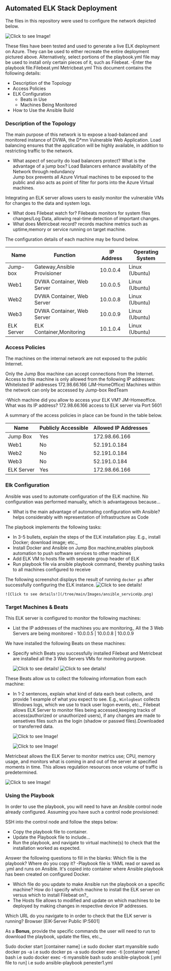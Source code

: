 ## Automated ELK Stack Deployment

The files in this repository were used to configure the network depicted below.

![Click to see Image!](<img src="cloud-project1/Images/James-Diagram_CloudNetworkSecurity.jpg"/>)

These files have been tested and used to generate a live ELK deployment on Azure. They can be used to either recreate the entire deployment pictured above. Alternatively, select portions of the playbook.yml file may be used to install only certain pieces of it, such as Filebeat.
  -Enter the playbook file.Filebeat.yml
	                       Metricbeat.yml
This document contains the following details:
- Description of the Topology
- Access Policies
- ELK Configuration
  - Beats in Use
  - Machines Being Monitored
- How to Use the Ansible Build

### Description of the Topology
The main purpose of this network is to expose a load-balanced and monitored instance of DVWA, the D*mn Vulnerable Web Application.
Load balancing ensures that the application will be highly available, in addition to restricting traffic to the network.
-  What aspect of security do load balancers protect? What is the advantage of a jump box? 
   Load Balancers enhance availabilty of the Network through redundancy  
   Jump box prevents all Azure Virtual machines to be exposed to the public and also acts as point of filter for ports into the Azure Virtual machines.

Integrating an ELK server allows users to easily monitor the vulnerable VMs for changes to the data and system logs.
- What does Filebeat watch for? Filebeats monitors for system files changes/Log Data, allowing real-time detection of important changes.
- What does Metricbeat record? records machine metrics such as uptime,memory or service running on target machine.

The configuration details of each machine may be found below.

| Name      	|         Function 	       | IP Address    | Operating System |
|---------------|------------------------------|---------------|------------------|
|Jump-box   	| Gateway,Ansible Provisioner  | 10.0.0.4      | Linux  (Ubuntu)  |
| Web1    	| DVWA Container, Web Server   | 10.0.0.5      | Linux  (Ubuntu)  |
| Web2    	| DVWA Container, Web Server   | 10.0.0.8      | Linux	 (Ubuntu) |
| Web3    	| DVWA Container, Web Server   | 10.0.0.9      | Linux  (Ubuntu)  |
| ELK Server    | ELK Container,Monitoring     | 10.1.0.4      | Linux  (Ubuntu)  |

### Access Policies

The machines on the internal network are not exposed to the public Internet. 

Only the Jump Box machine can accept connections from the Internet. Access to this machine is only allowed from the following IP addresses:
Whitelisted IP addresses 172.98.66.166 (JM-HomeOffice)
Machines within the network can only be accessed by Jump-box RedTeam 

-Which machine did you allow to access your ELK VM? JM-Homeoffice. What was its IP 
address? 172.98.66.166 access to ELK server  via Port 5601

A summary of the access policies in place can be found in the table below.

| Name    	     | Publicly Accessible | Allowed IP Addresses |
|--------------------|---------------------|----------------------|
| Jump Box 	     | Yes                 |172.98.66.166         |
| Web1  	     | No                  |52.191.0.184          |
| Web2     	     | No                  |52.191.0.184          |
| Web3  	     | No                  |52.191.0.184          |
| ELK Server         | Yes                 |172.98.66.166         |

### Elk Configuration
Ansible was used to automate configuration of the ELK machine. No configuration was performed manually, which is advantageous because...
- What is the main advantage of automating configuration with Ansible? helps considerably with representation of Infrastructure as Code

 The playbook implements the following tasks:
- In 3-5 bullets, explain the steps of the ELK installation play. E.g., install Docker; download image; etc._
- Install Docker and Ansible on Jump Box machine,enables playbook automation to push software services to other machines
- Add ELK VM to hosts file with seperate group header of ELK
- Run playbook file via ansible playbook command, thereby pushing tasks to all machines configured to receive

The following screenshot displays the result of running `docker ps` after successfully configuring the ELK instance.
    ![Click to see details!](tree/main/Images/myansible.png)
    
    ![Click to see details!](/tree/main/Images/ansible_serviceUp.png)

### Target Machines & Beats
This ELK server is configured to monitor the following machines:
- List the IP addresses of the machines you are monitoring_
 All the 3 Web Servers are being monitored - 10.0.0.5 | 10.0.0.8 | 10.0.0.9

We have installed the following Beats on these machines:
- Specify which Beats you successfully installed
  Filebeat and Metricbeat are installed all the 3 Web Servers VMs for monitoring purpose.

    ![Click to see details!](tree/main/Images/Filebeat-Kibana_SnapshotCapture.png)
    ![Click to see details!](tree/main/Images/Metricbeat-Kibana_snapshot.png)

These Beats allow us to collect the following information from each machine:
- In 1-2 sentences, explain what kind of data each beat collects, and provide 1 example of what you expect to see. E.g., `Winlogbeat` collects Windows logs, which we use to track user logon events, etc._
 Filebeat allows ELK Server to monitor files being accessed,keeping tracks of access(authorized or unauthorized users),
 if any changes are made to sensetives files such as the login (shadow or passwd files).Downloaded or transferred data.

   ![Click to see Image!](tree/main/Images/Filebeat.png)
   
   ![Click to see Image!](tree/main/Images/Kibana_Logs.png)

 Metricbeat allows the ELK Server to monitor metrics use; CPU, memory usage, and monitors what is coming in and out of the server at specified moments in time. 
 This allows regulation resources once volume of traffic is predetermined. 

  ![Click to see Image!](tree/main/Images/metric_kibana.png)

### Using the Playbook
In order to use the playbook, you will need to have an Ansible control node already configured. Assuming you have such a control node provisioned: 

SSH into the control node and follow the steps below:
- Copy the playbook file to container.
- Update the Playbook file to include...
- Run the playbook, and navigate to virtual machine(s) to check that the installation worked as expected.

 Answer the following questions to fill in the blanks:
  Which file is the playbook? Where do you copy it?
  -Playbook file is YAML read or saved as .yml and runs on Ansible. It's copied into container where Ansible playbook has been created on configured Docker.

- Which file do you update to make Ansible run the playbook on a specific machine? How do I specify which machine to install the ELK server on versus which to install Filebeat on?_
- The Hosts file allows to modified and update on which machines to be deployed by making changes in respective device IP addresses.

 Which URL do you navigate to in order to check that the ELK server is running?
 Browser [ElK-Server Public IP:5601]
 
  As a **Bonus**, provide the specific commands the user will need to run to download the playbook, update the files, etc._
  
Sudo docker start [container name] i.e sudo docker start myansible
 sudo docker ps -a		    i.e  sudo docker ps -a
 sudo docker exec -ti [container name] bash  i.e sudo docker exec -ti myansible bash
 sudo ansible-playbook [.yml file to run] i.e sudo ansible-playbook penester1.yml
